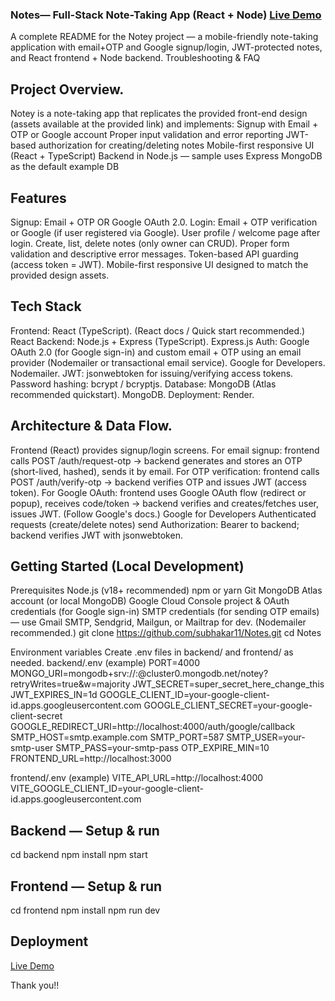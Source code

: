 ### Notes— Full-Stack Note-Taking App (React + Node) [Live Demo](https://notes-ddtu.onrender.com)

A complete README for the Notey project — a mobile-friendly note-taking application with email+OTP and Google signup/login, JWT-protected notes, and  React frontend + Node backend.
Troubleshooting & FAQ

## Project Overview.

Notey is a note-taking app that replicates the provided front-end design (assets available at the provided link) and implements:
Signup with Email + OTP or Google account
Proper input validation and error reporting
JWT-based authorization for creating/deleting notes
Mobile-first responsive UI (React + TypeScript)
Backend in Node.js — sample uses Express
MongoDB as the default example DB 

## Features
Signup: Email + OTP OR Google OAuth 2.0.
Login: Email + OTP verification or Google (if user registered via Google).
User profile / welcome page after login.
Create, list, delete notes (only owner can CRUD).
Proper form validation and descriptive error messages.
Token-based API guarding (access token = JWT).
Mobile-first responsive UI designed to match the provided design assets.

## Tech Stack
Frontend: React (TypeScript). (React docs / Quick start recommended.) 
React
Backend: Node.js + Express (TypeScript). 
Express.js
Auth: Google OAuth 2.0 (for Google sign-in) and custom email + OTP using an email provider (Nodemailer or transactional email service). 
Google for Developers.
Nodemailer.
JWT: jsonwebtoken for issuing/verifying access tokens. 
Password hashing: bcrypt / bcryptjs.
Database: MongoDB (Atlas recommended quickstart). 
MongoDB.
Deployment:  Render.

## Architecture & Data Flow.
Frontend (React) provides signup/login screens.
For email signup: frontend calls POST /auth/request-otp → backend generates and stores an OTP (short-lived, hashed), sends it by email.
For OTP verification: frontend calls POST /auth/verify-otp → backend verifies OTP and issues JWT (access token).
For Google OAuth: frontend uses Google OAuth flow (redirect or popup), receives code/token → backend verifies and creates/fetches user, issues JWT. (Follow Google's docs.) 
Google for Developers
Authenticated requests (create/delete notes) send Authorization: Bearer <JWT> to backend; backend verifies JWT with jsonwebtoken.

## Getting Started (Local Development)
Prerequisites
Node.js (v18+ recommended)
npm or yarn
Git
MongoDB Atlas account (or local MongoDB)
Google Cloud Console project & OAuth credentials (for Google sign-in)
SMTP credentials (for sending OTP emails) — use Gmail SMTP, Sendgrid, Mailgun, or Mailtrap for dev. (Nodemailer recommended.)
git clone https://github.com/subhakar11/Notes.git
cd Notes

Environment variables
Create .env files in backend/ and frontend/ as needed.
backend/.env (example)
PORT=4000
MONGO_URI=mongodb+srv://<username>:<password>@cluster0.mongodb.net/notey?retryWrites=true&w=majority
JWT_SECRET=super_secret_here_change_this
JWT_EXPIRES_IN=1d
GOOGLE_CLIENT_ID=your-google-client-id.apps.googleusercontent.com
GOOGLE_CLIENT_SECRET=your-google-client-secret
GOOGLE_REDIRECT_URI=http://localhost:4000/auth/google/callback
SMTP_HOST=smtp.example.com
SMTP_PORT=587
SMTP_USER=your-smtp-user
SMTP_PASS=your-smtp-pass
OTP_EXPIRE_MIN=10
FRONTEND_URL=http://localhost:3000

frontend/.env (example)
VITE_API_URL=http://localhost:4000
VITE_GOOGLE_CLIENT_ID=your-google-client-id.apps.googleusercontent.com

## Backend — Setup & run
cd backend
npm install
npm start

## Frontend — Setup & run
cd frontend
npm install
npm run dev

## Deployment
[Live Demo](https://notes-ddtu.onrender.com)

Thank you!!
